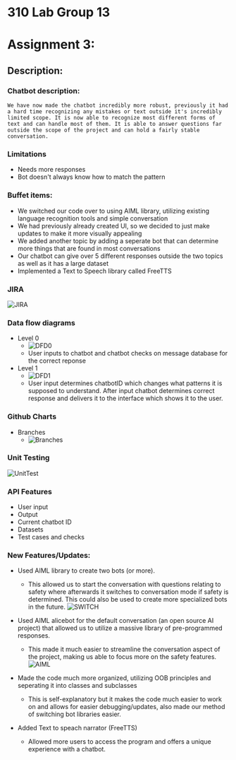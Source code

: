 # **310 Lab Group 13**
# Assignment 3:
## **Description:**

### Chatbot description:
    We have now made the chatbot incredibly more robust, previously it had a hard time recognizing any mistakes or text outside it's incredibly limited scope. It is now able to recognize most different forms of text and can handle most of them. It is able to answer questions far outside the scope of the project and can hold a fairly stable conversation.

### Limitations
- Needs more responses
- Bot doesn't always know how to match the pattern


### Buffet items: 
- We switched our code over to using AIML library, utilizing existing language recognition tools and simple conversation
- We had previously already created UI, so we decided to just make updates to make it more visually appealing
- We added another topic by adding a seperate bot that can determine more things that are found in most conversations
- Our chatbot can give over 5 different responses outside the two topics as well as it has a large dataset
- Implemented a Text to Speech library called FreeTTS

### JIRA
![JIRA](./images/JIRA.PNG)

### Data flow diagrams
- Level 0
  - ![DFD0](./images/DFD0.png)
  - User inputs to chatbot and chatbot checks on message database for the correct reponse
- Level 1
  - ![DFD1](./images/DFD1.png)
  - User input determines chatbotID which changes what patterns it is supposed to understand. After input chatbot determines correct response and delivers it to the interface which shows it to the user.

### Github Charts
- Branches
    - ![Branches](./images/Branches.PNG)

### Unit Testing
![UnitTest](./images/UnitTest.PNG)

### API Features
- User input
- Output
- Current chatbot ID
- Datasets
- Test cases and checks
  
### New Features/Updates:

- Used AIML library to create two bots (or more).
    - This allowed us to start the conversation with questions relating to safety where afterwards it switches to conversation mode if safety is determined. This could also be used to create more specialized bots in the future.
![SWITCH](./images/Switch.png)
- Used AIML alicebot for the default conversation (an open source AI project) that allowed us to utilize a massive library of pre-programmed responses.
    - This made it much easier to streamline the conversation aspect of the project, making us able to focus more on the safety features.
![AIML](./images/AIMLSnip.png)
  
- Made the code much more organized, utilizing OOB principles and seperating it into classes and subclasses
    - This is self-explanatory but it makes the code much easier to work on and allows for easier debugging/updates, also made our method of switching bot libraries easier.

- Added Text to speach narrator (FreeTTS)
    - Allowed more users to access the program and offers a unique experience with a chatbot.

    



